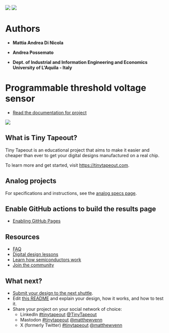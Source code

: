 ![](../../workflows/gds/badge.svg) ![](../../workflows/docs/badge.svg)
# Authors
- **Mattia Andrea Di Nicola**

- **Andrea Possemato**

- **Dept. of Industrial and Information Engineering and Economics  
University of L'Aquila - Italy** 

# Programmable threshold voltage sensor

- [Read the documentation for project](docs/info.md)
  
![](https://camo.githubusercontent.com/3ac23a5ea35504500f312c14e1fd43d2c0baa5d087aaa2eb79f2312da5048fd5/68747470733a2f2f616369646f6e6974726f736f2e6769746875622e696f2f747431302d50726f6772616d6d61626c652d7468726573686f6c642d766f6c746167652d73656e736f722f6764735f72656e6465722e706e67)

## What is Tiny Tapeout?

Tiny Tapeout is an educational project that aims to make it easier and cheaper than ever to get your digital designs manufactured on a real chip.

To learn more and get started, visit https://tinytapeout.com.

## Analog projects

For specifications and instructions, see the [analog specs page](https://tinytapeout.com/specs/analog/).

## Enable GitHub actions to build the results page

- [Enabling GitHub Pages](https://tinytapeout.com/faq/#my-github-action-is-failing-on-the-pages-part)

## Resources

- [FAQ](https://tinytapeout.com/faq/)
- [Digital design lessons](https://tinytapeout.com/digital_design/)
- [Learn how semiconductors work](https://tinytapeout.com/siliwiz/)
- [Join the community](https://tinytapeout.com/discord)

## What next?

- [Submit your design to the next shuttle](https://app.tinytapeout.com/).
- Edit [this README](README.md) and explain your design, how it works, and how to test it.
- Share your project on your social network of choice:
  - LinkedIn [#tinytapeout](https://www.linkedin.com/search/results/content/?keywords=%23tinytapeout) [@TinyTapeout](https://www.linkedin.com/company/100708654/)
  - Mastodon [#tinytapeout](https://chaos.social/tags/tinytapeout) [@matthewvenn](https://chaos.social/@matthewvenn)
  - X (formerly Twitter) [#tinytapeout](https://twitter.com/hashtag/tinytapeout) [@matthewvenn](https://twitter.com/matthewvenn)
